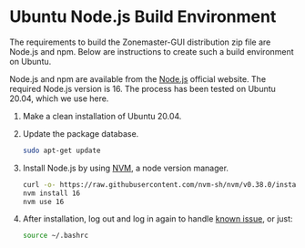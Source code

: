# Ubuntu Node.js Build Environment

The requirements to build the Zonemaster-GUI distribution zip file are Node.js
and npm. Below are instructions to create such a build environment on Ubuntu.

Node.js and npm are available from the [Node.js] official website. The required
Node.js version is 16. The process has been tested on Ubuntu 20.04, which we use
here.

1. Make a clean installation of Ubuntu 20.04.

2. Update the package database.
   ```sh
   sudo apt-get update
   ```

3. Install Node.js by using [NVM], a node version manager.
   ```sh
   curl -o- https://raw.githubusercontent.com/nvm-sh/nvm/v0.38.0/install.sh | bash
   nvm install 16
   nvm use 16
   ```

4. After installation, log out and log in again to handle [known issue], or just:

   ```sh
   source ~/.bashrc
   ```

[known issue]:                          https://github.com/nvm-sh/nvm#troubleshooting-on-linux
[Node.js]:                              https://nodejs.org/en/
[NVM]:                                  https://github.com/nvm-sh/nvm
